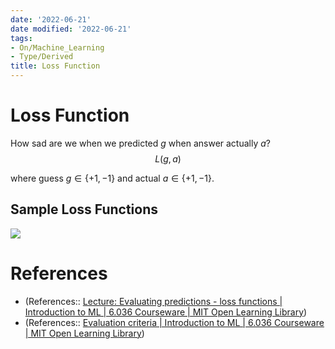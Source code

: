 ```yaml
---
date: '2022-06-21'
date modified: '2022-06-21'
tags:
- On/Machine_Learning
- Type/Derived
title: Loss Function
---
```


# Loss Function
How sad are we when we predicted $g$ when answer actually $a$?
$$L(g,a)$$

where guess $g\in \{+1, -1\}$  and actual $a \in \{+1, -1\}$.

## Sample Loss Functions
![](https://i.imgur.com/xdpgsPI.png)

# References
- (References:: [Lecture: Evaluating predictions - loss functions | Introduction to ML | 6.036 Courseware | MIT Open Learning Library](https://openlearninglibrary.mit.edu/courses/course-v1:MITx+6.036+1T2019/courseware/Week1/intro_ml/?activate_block_id=block-v1%3AMITx%2B6.036%2B1T2019%2Btype%40sequential%2Bblock%40intro_ml))
- (References:: [Evaluation criteria | Introduction to ML | 6.036 Courseware | MIT Open Learning Library](https://openlearninglibrary.mit.edu/courses/course-v1:MITx+6.036+1T2019/courseware/Week1/intro_ml/?activate_block_id=block-v1%3AMITx%2B6.036%2B1T2019%2Btype%40sequential%2Bblock%40intro_ml))